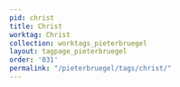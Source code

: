 ```yaml
---
pid: christ
title: Christ
worktag: Christ
collection: worktags_pieterbruegel
layout: tagpage_pieterbruegel
order: '031'
permalink: "/pieterbruegel/tags/christ/"
---
```

